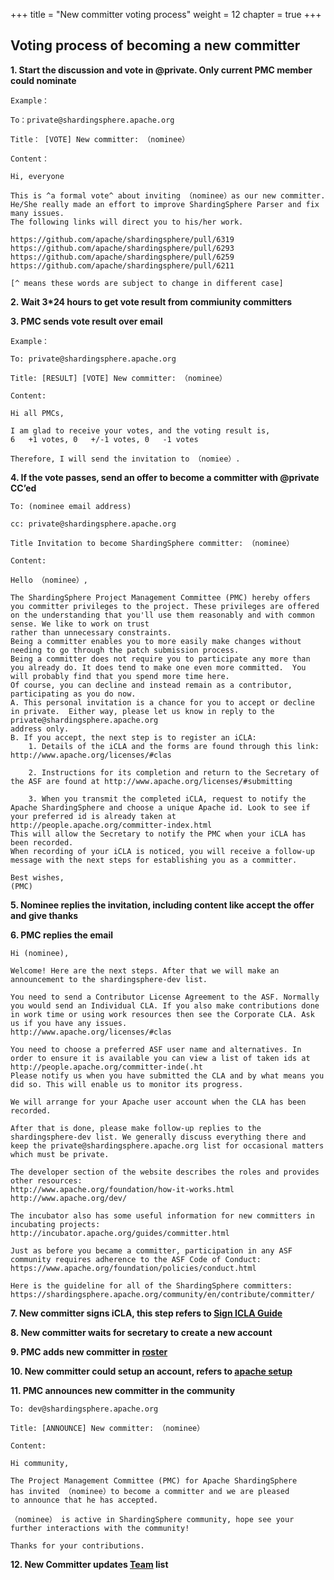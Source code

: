 +++ 
title = "New committer voting process" 
weight = 12
chapter = true 
+++

## Voting process of becoming a new committer

**1. Start the discussion and vote in @private. Only current PMC member could nominate**

```
Example：

To：private@shardingsphere.apache.org

Title： [VOTE] New committer: （nominee）

Content：

Hi, everyone

This is ^a formal vote^ about inviting （nominee）as our new committer. 
He/She really made an effort to improve ShardingSphere Parser and fix many issues. 
The following links will direct you to his/her work.

https://github.com/apache/shardingsphere/pull/6319
https://github.com/apache/shardingsphere/pull/6293
https://github.com/apache/shardingsphere/pull/6259
https://github.com/apache/shardingsphere/pull/6211

[^ means these words are subject to change in different case]
```

**2. Wait 3*24 hours to get vote result from commiunity committers**

**3. PMC sends vote result over email**

```
Example：

To: private@shardingsphere.apache.org

Title: [RESULT] [VOTE] New committer: （nominee）

Content:

Hi all PMCs, 

I am glad to receive your votes, and the voting result is,
6   +1 votes, 0   +/-1 votes, 0   -1 votes

Therefore, I will send the invitation to （nomiee）.
```

**4. If the vote passes, send an offer to become a committer with @private CC’ed**

```
To: (nominee email address)

cc: private@shardingsphere.apache.org

Title Invitation to become ShardingSphere committer: （nominee）

Content:

Hello （nominee）,

The ShardingSphere Project Management Committee (PMC) hereby offers you committer privileges to the project. These privileges are offered on the understanding that you'll use them reasonably and with common sense. We like to work on trust
rather than unnecessary constraints.
Being a committer enables you to more easily make changes without needing to go through the patch submission process.
Being a committer does not require you to participate any more than you already do. It does tend to make one even more committed.  You will probably find that you spend more time here.
Of course, you can decline and instead remain as a contributor, participating as you do now.
A. This personal invitation is a chance for you to accept or decline in private.  Either way, please let us know in reply to the private@shardingsphere.apache.org 
address only.
B. If you accept, the next step is to register an iCLA:
    1. Details of the iCLA and the forms are found through this link: http://www.apache.org/licenses/#clas

    2. Instructions for its completion and return to the Secretary of the ASF are found at http://www.apache.org/licenses/#submitting

    3. When you transmit the completed iCLA, request to notify the Apache ShardingSphere and choose a unique Apache id. Look to see if your preferred id is already taken at http://people.apache.org/committer-index.html        
This will allow the Secretary to notify the PMC when your iCLA has been recorded.
When recording of your iCLA is noticed, you will receive a follow-up message with the next steps for establishing you as a committer.

Best wishes,
(PMC)

```
**5. Nominee replies the invitation, including content like accept the offer and give thanks**

**6. PMC replies the email**
```
Hi (nominee),

Welcome! Here are the next steps. After that we will make an announcement to the shardingsphere-dev list.

You need to send a Contributor License Agreement to the ASF. Normally you would send an Individual CLA. If you also make contributions done in work time or using work resources then see the Corporate CLA. Ask us if you have any issues. 
http://www.apache.org/licenses/#clas

You need to choose a preferred ASF user name and alternatives. In order to ensure it is available you can view a list of taken ids at
http://people.apache.org/committer-inde(.ht
Please notify us when you have submitted the CLA and by what means you did so. This will enable us to monitor its progress.

We will arrange for your Apache user account when the CLA has been recorded.

After that is done, please make follow-up replies to the shardingsphere-dev list. We generally discuss everything there and keep the private@shardingsphere.apache.org list for occasional matters which must be private.

The developer section of the website describes the roles and provides other resources:
http://www.apache.org/foundation/how-it-works.html
http://www.apache.org/dev/

The incubator also has some useful information for new committers in incubating projects:
http://incubator.apache.org/guides/committer.html

Just as before you became a committer, participation in any ASF community requires adherence to the ASF Code of Conduct:
https://www.apache.org/foundation/policies/conduct.html

Here is the guideline for all of the ShardingSphere committers:
https://shardingsphere.apache.org/community/en/contribute/committer/
```
**7. New committer signs iCLA, this step refers to [Sign ICLA Guide](https://shardingsphere.apache.org/community/en/contribute/icla/)**

**8. New committer waits for secretary to create a new account**

**9. PMC adds new committer in [roster](https://whimsy.apache.org/roster/committee/shardingsphere)**

**10. New committer could setup an account, refers to [apache setup](https://gitbox.apache.org/setup/)**

**11. PMC announces new committer in the community**  

```
To: dev@shardingsphere.apache.org

Title: [ANNOUNCE] New committer: （nominee）

Content:

Hi community,

The Project Management Committee (PMC) for Apache ShardingSphere
has invited （nominee）to become a committer and we are pleased 
to announce that he has accepted.

（nominee） is active in ShardingSphere community, hope see your further interactions with the community! 

Thanks for your contributions.
```

**12. New Committer updates [Team](/en/team/) list**

